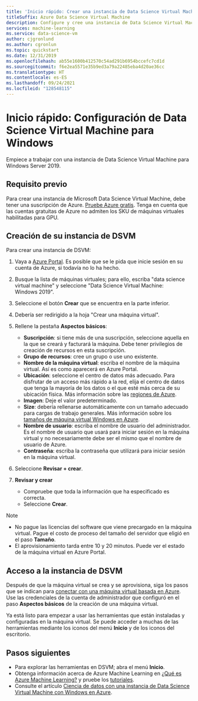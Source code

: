 ```yaml
---
title: 'Inicio rápido: Crear una instancia de Data Science Virtual Machine de Windows'
titleSuffix: Azure Data Science Virtual Machine
description: Configure y cree una instancia de Data Science Virtual Machine en Azure para realizar análisis y aprendizaje automático.
services: machine-learning
ms.service: data-science-vm
author: cjgronlund
ms.author: cgronlun
ms.topic: quickstart
ms.date: 12/31/2019
ms.openlocfilehash: ab55e1600b412570c54ad291b6954bccefc7cd1d
ms.sourcegitcommit: f6e2ea5571e35b9ed3a79a22485eba4d20ae36cc
ms.translationtype: HT
ms.contentlocale: es-ES
ms.lasthandoff: 09/24/2021
ms.locfileid: "128548115"
---
```

# <a name="quickstart-set-up-the-data-science-virtual-machine-for-windows"></a>Inicio rápido: Configuración de Data Science Virtual Machine para Windows

Empiece a trabajar con una instancia de Data Science Virtual Machine para Windows Server 2019.

## <a name="prerequisite"></a>Requisito previo

Para crear una instancia de Microsoft Data Science Virtual Machine, debe tener una suscripción de Azure. [Pruebe Azure gratis](https://azure.com/free).
Tenga en cuenta que las cuentas gratuitas de Azure no admiten los SKU de máquinas virtuales habilitadas para GPU.

## <a name="create-your-dsvm"></a>Creación de su instancia de DSVM

Para crear una instancia de DSVM:

1. Vaya a [Azure Portal](https://portal.azure.com). Es posible que se le pida que inicie sesión en su cuenta de Azure, si todavía no lo ha hecho.
1. Busque la lista de máquinas virtuales; para ello, escriba "data science virtual machine" y seleccione "Data Science Virtual Machine: Windows 2019".

1. Seleccione el botón **Crear** que se encuentra en la parte inferior.

1. Debería ser redirigido a la hoja "Crear una máquina virtual".

1. Rellene la pestaña **Aspectos básicos**:
      * **Suscripción**: si tiene más de una suscripción, seleccione aquella en la que se creará y facturará la máquina. Debe tener privilegios de creación de recursos en esta suscripción.
      * **Grupo de recursos**: cree un grupo o use uno existente.
      * **Nombre de la máquina virtual**: escriba el nombre de la máquina virtual. Así es como aparecerá en Azure Portal.
      * **Ubicación**: seleccione el centro de datos más adecuado. Para disfrutar de un acceso más rápido a la red, elija el centro de datos que tenga la mayoría de los datos o el que esté más cerca de su ubicación física. Más información sobre las [regiones de Azure](https://azure.microsoft.com/global-infrastructure/regions/).
      * **Imagen**: Deje el valor predeterminado.
      * **Size**: debería rellenarse automáticamente con un tamaño adecuado para cargas de trabajo generales. Más información sobre los [tamaños de máquina virtual Windows en Azure](../../virtual-machines/sizes.md).
      * **Nombre de usuario**: escriba el nombre de usuario del administrador. Es el nombre de usuario que usará para iniciar sesión en la máquina virtual y no necesariamente debe ser el mismo que el nombre de usuario de Azure.
      * **Contraseña**: escriba la contraseña que utilizará para iniciar sesión en la máquina virtual.    
1. Seleccione **Revisar + crear**.
1. **Revisar y crear**
   * Compruebe que toda la información que ha especificado es correcta. 
   * Seleccione **Crear**.


> [!NOTE]
> * No pague las licencias del software que viene precargado en la máquina virtual. Pague el costo de proceso del tamaño del servidor que eligió en el paso **Tamaño**.
> * El aprovisionamiento tarda entre 10 y 20 minutos. Puede ver el estado de la máquina virtual en Azure Portal.

## <a name="access-the-dsvm"></a>Acceso a la instancia de DSVM

Después de que la máquina virtual se crea y se aprovisiona, siga los pasos que se indican para [conectar con una máquina virtual basada en Azure](../../marketplace/azure-vm-create-using-approved-base.md). Use las credenciales de la cuenta de administrador que configuró en el paso **Aspectos básicos** de la creación de una máquina virtual. 

Ya está listo para empezar a usar las herramientas que están instaladas y configuradas en la máquina virtual. Se puede acceder a muchas de las herramientas mediante los iconos del menú **Inicio** y de los iconos del escritorio.

<a name="tools"></a>


## <a name="next-steps"></a>Pasos siguientes

* Para explorar las herramientas en DSVM; abra el menú **Inicio**.
* Obtenga información acerca de Azure Machine Learning en [¿Qué es Azure Machine Learning?](../overview-what-is-azure-machine-learning.md) y pruebe los [tutoriales](../index.yml).
* Consulte el artículo [Ciencia de datos con una instancia de Data Science Virtual Machine con Windows en Azure](./vm-do-ten-things.md).
